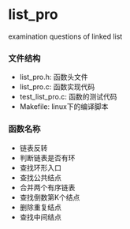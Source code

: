 # list_pro
examination questions of linked list 

### 文件结构
- list_pro.h: 函数头文件
- list_pro.c: 函数实现代码
- test_list_pro.c: 函数的测试代码
- Makefile: linux下的编译脚本

### 函数名称
- 链表反转
- 判断链表是否有环
- 查找环形入口
- 查找公共结点
- 合并两个有序链表
- 查找倒数第K个结点
- 删除重复结点
- 查找中间结点